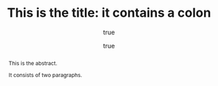 ---
title: 'This is the title: it contains a colon'
author:
 - name: Author One
   affiliation: University of Somewhere
 - name: Author Two
   affiliation: University of Nowhere
keywords: [nothing, nothingness]
abstract: |
  This is the abstract. 

  It consists of two paragraphs.
truth: false
---